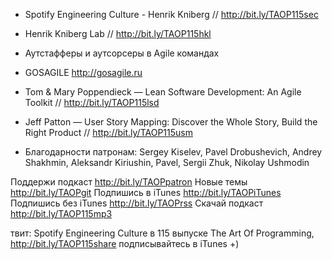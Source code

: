 
+ Spotify Engineering Culture - Henrik Kniberg // http://bit.ly/TAOP115sec
+ Henrik Kniberg Lab // http://bit.ly/TAOP115hkl
+ Аутстафферы и аутсорсеры в Agile командах
+ GOSAGILE http://gosagile.ru

+ Tom & Mary Poppendieck — Lean Software Development: An Agile Toolkit // http://bit.ly/TAOP115lsd
+ Jeff Patton — User Story Mapping: Discover the Whole Story, Build the Right Product // http://bit.ly/TAOP115usm

+ Благодарности патронам: Sergey Kiselev, Pavel Drobushevich, Andrey Shakhmin, Aleksandr Kiriushin, Pavel,  Sergii Zhuk, Nikolay Ushmodin

Поддержи подкаст http://bit.ly/TAOPpatron
Новые темы http://bit.ly/TAOPgit
Подпишись в iTunes http://bit.ly/TAOPiTunes
Подпишись без iTunes http://bit.ly/TAOPrss
Скачай подкаст http://bit.ly/TAOP115mp3

твит: 
Spotify Engineering Culture в 115 выпуске The Art Of Programming, http://bit.ly/TAOP115share подписывайтесь в iTunes +)